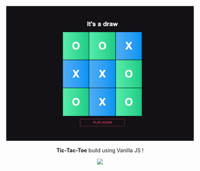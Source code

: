<img src="./shot.png">

<p align="center"><strong>Tic-Tac-Toe</strong> build using Vanilla JS !</p>
<p align="center">
  <a href="https://rubi.land/tic-tac-toe/"><img src="https://img.shields.io/badge/-Play_Now-red?style=for-the-badge" /></a>
</p>